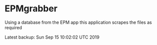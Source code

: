 # EPMgrabber
Using a database from the EPM app this application scrapes the files as required


Latest backup: Sun Sep 15 10:02:02 UTC 2019
